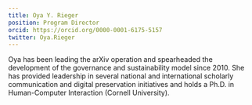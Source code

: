 ```yaml
---
title: Oya Y. Rieger
position: Program Director
orcid: https://orcid.org/0000-0001-6175-5157
twitter: Oya.Rieger
---
```

Oya has been leading the arXiv operation and spearheaded the development of the governance and sustainability model since 2010. She has provided leadership in several national and international scholarly communication and digital preservation initiatives and holds a Ph.D. in Human-Computer Interaction (Cornell University).
